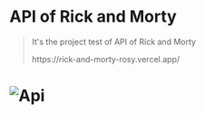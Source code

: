 # API of Rick and Morty 
> <p> It's the project test of API of Rick and Morty </p>
> https://rick-and-morty-rosy.vercel.app/
<h1>
  <img alt="Api" title="#RickandMorty " src="https://rick-and-morty-rosy.vercel.app/images/RickandMorty.png" />
</h1>
